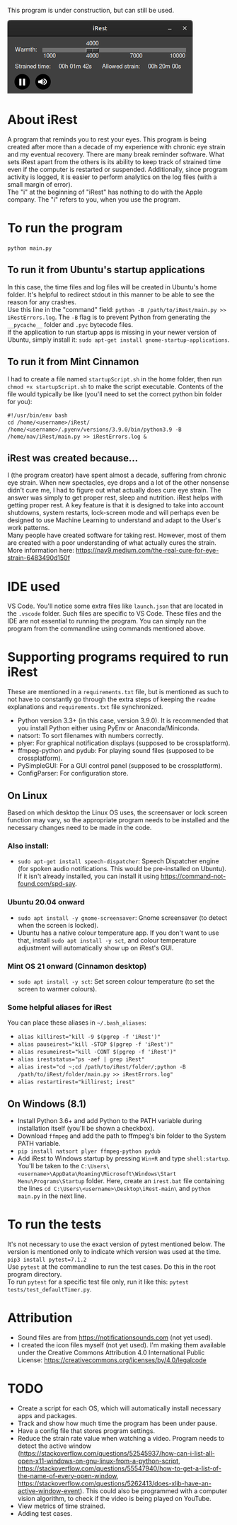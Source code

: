 This program is under construction, but can still be used.    
  
![Alt text](gallery/iRest_GUI.png?raw=true "The iRest GUI") 

# About iRest  
A program that reminds you to rest your eyes. This program is being created after more than a decade of my experience with chronic eye strain and my eventual recovery. There are many break reminder software. What sets iRest apart from the others is its ability to keep track of strained time even if the computer is restarted or suspended. Additionally, since program activity is logged, it is easier to perform analytics on the log files (with a small margin of error).  
The "i" at the beginning of "iRest" has nothing to do with the Apple company. The "i" refers to you, when you use the program.
  
# To run the program  
`python main.py`  
  
## To run it from Ubuntu's startup applications  
In this case, the time files and log files will be created in Ubuntu's home folder. It's helpful to redirect stdout in this manner to be able to see the reason for any crashes.    
Use this line in the "command" field: `python -B /path/to/iRest/main.py >> iRestErrors.log`. The `-B` flag is to prevent Python from generating the `__pycache__` folder and `.pyc` bytecode files.  
If the application to run startup apps is missing in your newer version of Ubuntu, simply install it: `sudo apt-get install gnome-startup-applications`.  
  
## To run it from Mint Cinnamon     
I had to create a file named `startupScript.sh` in the home folder, then run `chmod +x startupScript.sh` to make the script executable. Contents of the file would typically be like (you'll need to set the correct python bin folder for you):  
```
#!/usr/bin/env bash
cd /home/<username>/iRest/
/home/<username>/.pyenv/versions/3.9.0/bin/python3.9 -B /home/nav/iRest/main.py >> iRestErrors.log &
```
  
## iRest was created because...
I (the program creator) have spent almost a decade, suffering from chronic eye strain. When new spectacles, eye drops and a lot of the other nonsense didn't cure me, I had to figure out what actually does cure eye strain. The answer was simply to get proper rest, sleep and nutrition. iRest helps with getting proper rest. A key feature is that it is designed to take into account shutdowns, system restarts, lock-screen mode and will perhaps even be designed to use Machine Learning to understand and adapt to the User's work patterns.   
Many people have created software for taking rest. However, most of them are created with a poor understanding of what actually cures the strain.  
More information here: https://nav9.medium.com/the-real-cure-for-eye-strain-6483490d150f  
  

# IDE used  
VS Code. You'll notice some extra files like `launch.json` that are located in the `.vscode` folder. Such files are specific to VS Code. These files and the IDE are not essential to running the program. You can simply run the program from the commandline using commands mentioned above.
  

# Supporting programs required to run iRest  
These are mentioned in a `requirements.txt` file, but is mentioned as such to not have to constantly go through the extra steps of keeping the `readme` explanations and `requirements.txt` file synchronized.  
* Python version 3.3+ (in this case, version 3.9.0). It is recommended that you install Python either using PyEnv or Anaconda/Miniconda.     
* natsort: To sort filenames with numbers correctly.  
* plyer: For graphical notification displays (supposed to be crossplatform).  
* ffmpeg-python and pydub: For playing sound files (supposed to be crossplatform).  
* PySimpleGUI: For a GUI control panel (supposed to be crossplatform).   
* ConfigParser: For configuration store.  
    
## On Linux 
Based on which desktop the Linux OS uses, the screensaver or lock screen function may vary, so the appropriate program needs to be installed and the necessary changes need to be made in the code.
  
### Also install:  
* `sudo apt-get install speech-dispatcher`: Speech Dispatcher engine (for spoken audio notifications. This would be pre-installed on Ubuntu). If it isn't already installed, you can install it using https://command-not-found.com/spd-say. 

### Ubuntu 20.04 onward  
* `sudo apt install -y gnome-screensaver`: Gnome screensaver (to detect when the screen is locked).  
* Ubuntu has a native colour temperature app. If you don't want to use that, install `sudo apt install -y sct`, and colour temperature adjustment will automatically show up on iRest's GUI.

### Mint OS 21 onward (Cinnamon desktop)  
* `sudo apt install -y sct`: Set screen colour temperature (to set the screen to warmer colours).  

### Some helpful aliases for iRest
You can place these aliases in `~/.bash_aliases`:
* `alias killirest="kill -9 $(pgrep -f 'iRest')"`
* `alias pauseirest="kill -STOP $(pgrep -f 'iRest')"`
* `alias resumeirest="kill -CONT $(pgrep -f 'iRest')"`
* `alias ireststatus="ps -aef | grep iRest"`
* `alias irest="cd ~;cd /path/to/iRest/folder/;python -B /path/to/iRest/folder/main.py >> iRestErrors.log"`
* `alias restartirest="killirest; irest"`
  
## On Windows (8.1)   
* Install Python 3.6+ and add Python to the PATH variable during installation itself (you'll be shown a checkbox).  
* Download `ffmpeg` and add the path to ffmpeg's bin folder to the System PATH variable.  
* `pip install natsort plyer ffmpeg-python pydub`  
* Add iRest to Windows startup by pressing `Win+R` and type `shell:startup`. You'll be taken to the `C:\Users\<username>\AppData\Roaming\Microsoft\Windows\Start Menu\Programs\Startup` folder. Here, create an `irest.bat` file containing the lines `cd C:\Users\<username>\Desktop\iRest-main\` and `python main.py` in the next line.  
  
# To run the tests  
It's not necessary to use the exact version of pytest mentioned below. The version is mentioned only to indicate which version was used at the time.  
`pip3 install pytest=7.1.2`    
Use `pytest` at the commandline to run the test cases. Do this in the root program directory.  
To run `pytest` for a specific test file only, run it like this: `pytest tests/test_defaultTimer.py`.

  
# Attribution  
* Sound files are from https://notificationsounds.com (not yet used).  
* I created the icon files myself (not yet used). I'm making them available under the Creative Commons Attribution 4.0 International Public License: https://creativecommons.org/licenses/by/4.0/legalcode  
  
# TODO
* Create a script for each OS, which will automatically install necessary apps and packages.  
* Track and show how much time the program has been under pause.
* Have a config file that stores program settings.
* Reduce the strain rate value when watching a video. Program needs to detect the active window (https://stackoverflow.com/questions/52545937/how-can-i-list-all-open-x11-windows-on-gnu-linux-from-a-python-script, https://stackoverflow.com/questions/55547940/how-to-get-a-list-of-the-name-of-every-open-window, https://stackoverflow.com/questions/5262413/does-xlib-have-an-active-window-event). This could also be programmed with a computer vision algorithm, to check if the video is being played on YouTube.
* View metrics of time strained.
* Adding test cases.

